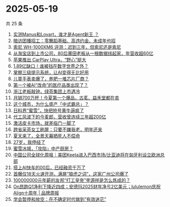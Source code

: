 # 2025-05-19

共 25 条

<!-- BEGIN 36KR -->
<!-- 最后更新时间 2025-05-19 05:07:39 +0800 -->
1. [实测Manus和Lovart，谁才是Agent新王 ？](https://36kr.com/p/3296536645543175)
1. [暗访团播招工：零舞蹈基础、高违约金、未成年也招](https://36kr.com/p/3296789214873865)
1. [索尼 WH-1000XM6 评测：迟到三年，但索尼还是索尼](https://36kr.com/p/3296177570187272)
1. [从淘宝店到上市公司，80后莆田老板从一根数据线起家，年营收超60亿](https://36kr.com/p/3296709414734085)
1. [苹果推出 CarPlay Ultra，“野心”挺大](https://36kr.com/p/3296827417249800)
1. [1.89亿缺口！谁被挡在数字世界之外？](https://36kr.com/p/3296344301865224)
1. [掌握三级提示系统，让AI变得无比好用](https://36kr.com/p/3280808756519298)
1. [儿童手表卖爆了，养肥一堆芯片厂商？](https://36kr.com/p/3296447279220738)
1. [第一个被AI“改命”的医疗品类出现了？](https://36kr.com/p/3296647500908544)
1. [浙江老板敲钟，绿茶集团上市遇冷](https://36kr.com/p/3296262223644672)
1. [月销700万杯！今夏第一个爆品，古茗、益禾堂都在卖](https://36kr.com/p/3297442705803527)
1. [这个城市，为什么盛产「中式霸总」？](https://36kr.com/p/3296002786183429)
1. [日料界“蜜雪”，快把抢号黄牛逼疯了](https://36kr.com/p/3296361398044672)
1. [代工风波下的今麦郎，营收曾连续三年超200亿](https://36kr.com/p/3296260494067971)
1. [激活皮卡市场，就差临门一脚了](https://36kr.com/p/3297388308793604)
1. [跨省采茶女工刷屏：只要不嫌我老，明年还来](https://36kr.com/p/3297417786738688)
1. [夏天来了，全景天幕晒死人不偿命](https://36kr.com/p/3295975112394761)
1. [27岁，我停经了](https://36kr.com/p/3295099279493384)
1. [蜜雪冰城，「攻陷」中产厨房？](https://36kr.com/p/3297418229713152)
1. [中国公司全球化周报｜美团Keeta进入巴西市场/比亚迪将在匈牙利设立欧洲总部](https://36kr.com/p/3296335926904832)
1. [搭上AI快车的00后，已经融资千万了](https://36kr.com/p/3295095526803717)
1. [首曝仅18天火速开测，满屏“狼虎之词”，这家广州公司爆了](https://36kr.com/p/3295306991077378)
1. [100000000元年薪的友邦“打工皇帝”李源祥是怎么炼成的？](https://36kr.com/p/3296099616016387)
1. [On昂跑Q1净利下降近四成；安德玛2025财年净亏2亿美元；lululemon庆祝Align十周年 | 品牌周报](https://36kr.com/p/3297813535049734)
1. [学会暂停和放空：在不确定时代做到“有效迷茫”](https://36kr.com/p/3295946311911683)
<!-- END 36KR -->